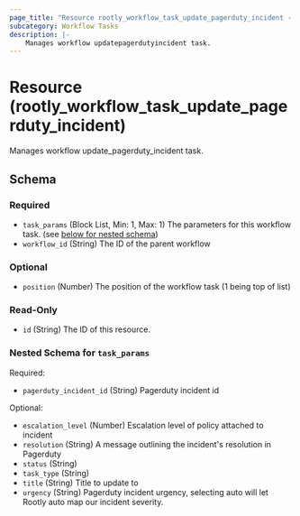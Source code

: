```yaml
---
page_title: "Resource rootly_workflow_task_update_pagerduty_incident - terraform-provider-rootly"
subcategory: Workflow Tasks
description: |-
    Manages workflow updatepagerdutyincident task.
---
```


# Resource (rootly_workflow_task_update_pagerduty_incident)

Manages workflow update_pagerduty_incident task.

<!-- schema generated by tfplugindocs -->
## Schema

### Required

- `task_params` (Block List, Min: 1, Max: 1) The parameters for this workflow task. (see [below for nested schema](#nestedblock--task_params))
- `workflow_id` (String) The ID of the parent workflow

### Optional

- `position` (Number) The position of the workflow task (1 being top of list)

### Read-Only

- `id` (String) The ID of this resource.

<a id="nestedblock--task_params"></a>
### Nested Schema for `task_params`

Required:

- `pagerduty_incident_id` (String) Pagerduty incident id

Optional:

- `escalation_level` (Number) Escalation level of policy attached to incident
- `resolution` (String) A message outlining the incident's resolution in Pagerduty
- `status` (String)
- `task_type` (String)
- `title` (String) Title to update to
- `urgency` (String) Pagerduty incident urgency, selecting auto will let Rootly auto map our incident severity.
